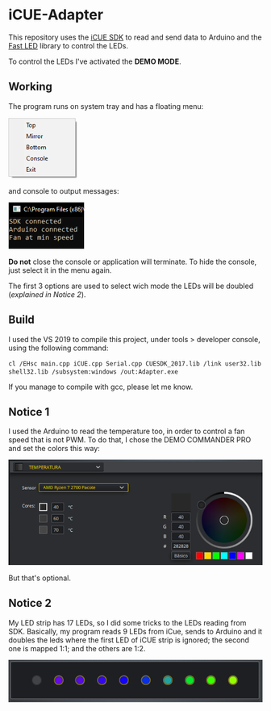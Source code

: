 # iCUE-Adapter
This repository uses the [iCUE SDK](https://github.com/CorsairOfficial/cue-sdk) to read and send data to Arduino and the [Fast LED](https://github.com/FastLED/FastLED) library to control the LEDs.

To control the LEDs I've activated the **DEMO MODE**.

## Working
The program runs on system tray and has a floating menu:

![Menu img](https://github.com/WKolodziejski/iCUE-Adapter/blob/master/Menu.PNG?raw=true)

and console to output messages:

![Console img](https://github.com/WKolodziejski/iCUE-Adapter/blob/master/Console.PNG?raw=true)

**Do not** close the console or application will terminate. To hide the console, just select it in the menu again.

The first 3 options are used to select wich mode the LEDs will be doubled (*explained in Notice 2*).

## Build
I used the VS 2019 to compile this project, under tools > developer console, using the following command:
```
cl /EHsc main.cpp iCUE.cpp Serial.cpp CUESDK_2017.lib /link user32.lib shell32.lib /subsystem:windows /out:Adapter.exe
```
If you manage to compile with gcc, please let me know.

## Notice 1
I used the Arduino to read the temperature too, in order to control a fan speed that is not PWM.
To do that, I chose the DEMO COMMANDER PRO and set the colors this way:

![Temp img](https://github.com/WKolodziejski/iCUE-Adapter/blob/master/Temp.PNG?raw=true)

But that's optional.

## Notice 2
My LED strip has 17 LEDs, so I did some tricks to the LEDs reading from SDK.
Basically, my program reads 9 LEDs from iCue, sends to Arduino and it doubles the leds where the first LED of iCUE strip is ignored; the second one is mapped 1:1; and the others are 1:2.

![Strip img](https://github.com/WKolodziejski/iCUE-Adapter/blob/master/Strip.PNG?raw=true)
